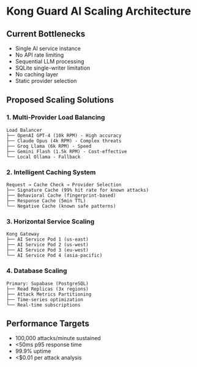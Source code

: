 # Kong Guard AI Scaling Architecture

## Current Bottlenecks
- Single AI service instance
- No API rate limiting 
- Sequential LLM processing
- SQLite single-writer limitation
- No caching layer
- Static provider selection

## Proposed Scaling Solutions

### 1. Multi-Provider Load Balancing
```
Load Balancer
├── OpenAI GPT-4 (10k RPM) - High accuracy
├── Claude Opus (4k RPM) - Complex threats  
├── Groq Llama (6k RPM) - Speed
├── Gemini Flash (1.5k RPM) - Cost-effective
└── Local Ollama - Fallback
```

### 2. Intelligent Caching System
```
Request → Cache Check → Provider Selection
├── Signature Cache (99% hit rate for known attacks)
├── Behavioral Cache (fingerprint-based) 
├── Response Cache (5min TTL)
└── Negative Cache (known safe patterns)
```

### 3. Horizontal Service Scaling
```
Kong Gateway
├── AI Service Pod 1 (us-east)
├── AI Service Pod 2 (us-west) 
├── AI Service Pod 3 (eu-west)
└── AI Service Pod 4 (asia-pacific)
```

### 4. Database Scaling
```
Primary: Supabase (PostgreSQL)
├── Read Replicas (3x regions)
├── Attack Metrics Partitioning 
├── Time-series optimization
└── Real-time subscriptions
```

## Performance Targets
- 100,000 attacks/minute sustained
- <50ms p95 response time
- 99.9% uptime
- <$0.01 per attack analysis
